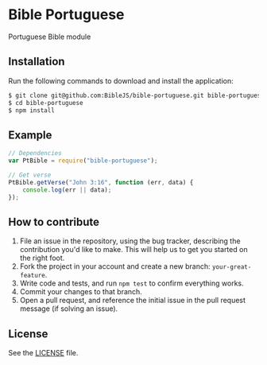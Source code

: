 # Bible Portuguese
Portuguese Bible module

## Installation
Run the following commands to download and install the application:

```sh
$ git clone git@github.com:BibleJS/bible-portuguese.git bible-portuguese
$ cd bible-portuguese
$ npm install
```

## Example

```js
// Dependencies
var PtBible = require("bible-portuguese");

// Get verse
PtBible.getVerse("John 3:16", function (err, data) {
    console.log(err || data);
});

```

## How to contribute

1. File an issue in the repository, using the bug tracker, describing the
   contribution you'd like to make. This will help us to get you started on the
   right foot.
2. Fork the project in your account and create a new branch:
   `your-great-feature`.
3. Write code and tests, and run `npm test` to confirm everything works.
3. Commit your changes to that branch.
4. Open a pull request, and reference the initial issue in the pull request
   message (if solving an issue).

## License
See the [LICENSE](./LICENSE) file.
